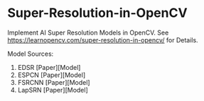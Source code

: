 # Super-Resolution-in-OpenCV
Implement AI Super Resolution Models in OpenCV. See https://learnopencv.com/super-resolution-in-opencv/ for Details.

Model Sources:
1. EDSR [Paper][Model]
2. ESPCN [Paper][Model]
3. FSRCNN [Paper][Model]
4. LapSRN [Paper][Model]
